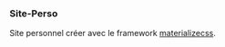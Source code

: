 ### Site-Perso

Site personnel créer avec le framework [materializecss](https://materializecss.com/).
